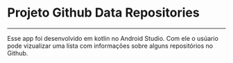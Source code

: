 # Projeto Github Data Repositories
-----------

Esse app foi desenvolvido em kotlin no Android Studio. Com ele o usúario pode vizualizar uma lista com informações sobre alguns repositórios no Github.
